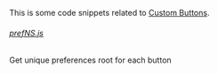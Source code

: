This is some code snippets related to <a href="https://addons.mozilla.org/addon/custom-buttons/">Custom Buttons</a>.

###### <a href="prefNS.js">prefNS.js</a>
Get unique preferences root for each button